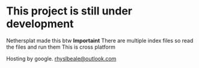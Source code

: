 # This project is still under development
Nethersplat made this btw
**Importaint**
There are multiple index files so read the files and run them 
This is cross platform

Hosting by google.
rhyslbeale@outlook.com
